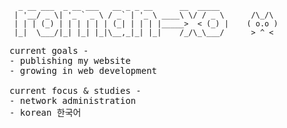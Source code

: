 ```
  _ __ ___  _ __ ___   __ _ _ __      __  _____
 | '__/ _ \| '_ ` _ \ / _` | '_ \ ____\ \/ / _ \      /\_/\ 
 | | | (_) | | | | | | (_| | | | |_____>  < (_) |    ( o.o )
 |_|  \___/|_| |_| |_|\__,_|_| |_|    /_/\_\___/      > ^ <
 ```
 <samp>
current goals -
<br>
- publishing my website
<br>
- growing in web development
<br>
<br>
current focus & studies -
<br>
- network administration
<br>
 - korean 한국어
 <br>
</samp>

